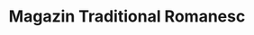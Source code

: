 ---
title: "Magazin Traditional Romanesc"
url: /banbury/magazin-traditional-romanesc/
shop: convenience
---